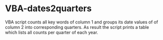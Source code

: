 # VBA-dates2quarters
VBA script counts all key words of column 1 and groups its date values of of column 2 into corresponding quarters. As result the script prints a table which lists all counts per quarter of each year. 
